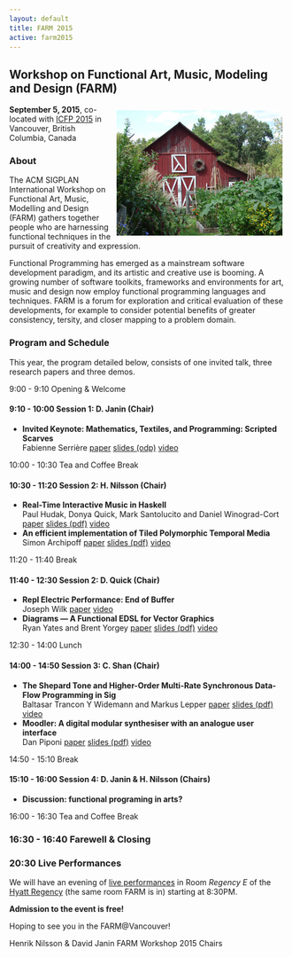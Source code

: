 ```yaml
---
layout: default
title: FARM 2015
active: farm2015
---
```


## Workshop on Functional Art, Music, Modeling and Design (FARM)

<img src="/files/farm-lambda-small.jpg" style="float: right; margin: 10px;" />

**September 5, 2015**, co-located with
[ICFP 2015](http://icfpconference.org/icfp2015/) in Vancouver, British
Columbia, Canada

### About

The ACM SIGPLAN International Workshop on Functional Art, Music,
Modelling and Design (FARM) gathers together people who are harnessing
functional techniques in the pursuit of creativity and expression.

Functional Programming has emerged as a mainstream software
development paradigm, and its artistic and creative use is booming. A
growing number of software toolkits, frameworks and environments for
art, music and design now employ functional programming languages and
techniques. FARM is a forum for exploration and critical evaluation of
these developments, for example to consider potential benefits of
greater consistency, tersity, and closer mapping to a problem domain.


### Program and Schedule

This year, the program detailed below, consists of one invited talk,
three research papers and three demos.

9:00 - 9:10 Opening & Welcome

#### 9:10 - 10:00 Session 1: D. Janin (Chair)
* **Invited Keynote: Mathematics, Textiles, and Programming: Scripted Scarves**<br/>
     Fabienne Serrière
     [paper](http://dl.acm.org/citation.cfm?id=2808083.2814202&coll=DL&dl=GUIDE&CFID=543088018&CFTOKEN=26580822) [slides (odp)](slides/mathematicstextilesfinal.odp) [video](https://www.youtube.com/watch?v=kZPGqd2OnQA)

10:00 - 10:30 Tea and Coffee Break

#### 10:30 - 11:20 Session 2: H. Nilsson (Chair)
* **Real-Time Interactive Music in Haskell**<br/> Paul Hudak, Donya
Quick, Mark Santolucito and Daniel Winograd-Cort
[paper](http://dl.acm.org/citation.cfm?id=2808087) [slides
(pdf)](slides/santolucito-farm2015-slides.pdf) [video](https://www.youtube.com/watch?v=9xfOslqAz7U)
* **An efficient implementation of Tiled Polymorphic Temporal
  Media**<br/> Simon Archipoff [paper](http://dl.acm.org/citation.cfm?id=2808089) [slides
  (pdf)](slides/simon_archipoff_slides.pdf) [video](https://www.youtube.com/watch?v=B4ytb9Gc4oY)

11:20 - 11:40 Break

#### 11:40 - 12:30 Session 2: D. Quick (Chair)

*  **Repl Electric Performance: End of Buffer**<br/>
   Joseph Wilk
   [paper](http://dl.acm.org/citation.cfm?id=2808083.2808084&coll=DL&dl=GUIDE&CFID=543088018&CFTOKEN=26580822) [video](https://www.youtube.com/watch?v=znpsrrh1J2Q)
*  **Diagrams — A Functional EDSL for Vector Graphics**<br/>
    Ryan Yates and Brent Yorgey
    [paper](http://dl.acm.org/citation.cfm?id=2808083.2808085&coll=DL&dl=GUIDE&CFID=543088018&CFTOKEN=26580822) [slides (pdf)](slides/diagrams-FARM-15.pdf) [video](https://www.youtube.com/watch?v=oAz8AEf7WDA)

12:30 - 14:00 Lunch

#### 14:00 - 14:50 Session 3: C. Shan (Chair)

* **The Shepard Tone and Higher-Order Multi-Rate Synchronous Data-Flow Programming in Sig**<br/>
    Baltasar Trancon Y Widemann and Markus Lepper
    [paper](http://dl.acm.org/citation.cfm?id=2808083.2808086&coll=DL&dl=GUIDE&CFID=543088018&CFTOKEN=26580822) [slides (pdf)](slides/trancon-farm2015-slides.pdf) [video](https://www.youtube.com/watch?v=2ecBWJT0J54)
* **Moodler: A digital modular synthesiser with an analogue user interface**<br/>
    Dan Piponi
    [paper](http://dl.acm.org/citation.cfm?id=2808083.2808088&coll=DL&dl=GUIDE&CFID=543088018&CFTOKEN=26580822) [slides (pdf)](slides/Moodler.pdf) [video](https://www.youtube.com/watch?v=E3TwfIq-SGg)
		
14:50 - 15:10 Break

#### 15:10 - 16:00 Session 4: D. Janin & H. Nilsson (Chairs) 
*  **Discussion: functional programing in arts?** 

16:00 - 16:30 Tea and Coffee Break

### 16:30 - 16:40 Farewell & Closing

### 20:30 Live Performances

We will have an evening of [live performances](performance.html) in Room *Regency E* of
the [Hyatt Regency](http://vancouver.hyatt.com/en/hotel/home.html)
(the same room FARM is in) starting at 8:30PM.

**Admission to the event is free!**

Hoping to see you in the FARM@Vancouver!

Henrik Nilsson & David Janin
FARM Workshop 2015 Chairs


